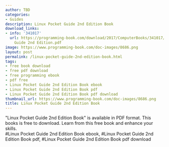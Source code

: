 ```yaml
---
author: TBD
categories:
- Guides
description: Linux Pocket Guide 2nd Edition Book
download_links:
- info: '341017'
  url: https://programming-book.com/download/2017/ComputerBooks/341017/Linux Pocket
    Guide 2nd Edition.pdf
image: https://www.programming-book.com/doc-images/8686.png
layout: post
permalink: /linux-pocket-guide-2nd-edition-book.html
tags:
- free book download
- free pdf download
- free programming ebook
- pdf free
- Linux Pocket Guide 2nd Edition Book ebook
- Linux Pocket Guide 2nd Edition Book pdf
- Linux Pocket Guide 2nd Edition Book pdf download
thumbnail_url: https://www.programming-book.com/doc-images/8686.png
title: Linux Pocket Guide 2nd Edition Book
---
```


 
<div class="item-desc text-justify">
  "Linux Pocket Guide 2nd Edition Book" is available in PDF format. This books is free to download. Learn from this free book and enhance your skills.
  <br>
  #Linux Pocket Guide 2nd Edition Book ebook, #Linux Pocket Guide 2nd Edition Book pdf, #Linux Pocket Guide 2nd Edition Book pdf download
</div>
